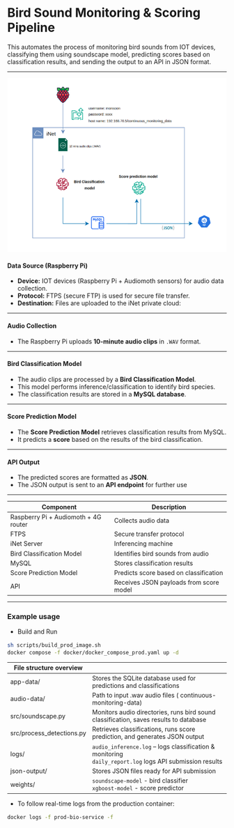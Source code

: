 # Bird Sound Monitoring & Scoring Pipeline

This automates the process of monitoring bird sounds from IOT devices, classifying them using soundscape model, predicting scores based on classification results, and sending the output to an API in JSON format.

---

![workflow](diagram.png)

#### Data Source (Raspberry Pi)
- **Device:** IOT devices (Raspberry Pi + Audiomoth sensors) for audio data collection.
- **Protocol:** FTPS (secure FTP) is used for secure file transfer.
- **Destination:** Files are uploaded to the iNet private cloud:

---

#### Audio Collection
- The Raspberry Pi uploads **10-minute audio clips** in `.WAV` format.

---

#### Bird Classification Model
- The audio clips are processed by a **Bird Classification Model**.
- This model performs inference/classification to identify bird species. 
- The classification results are stored in a **MySQL database**.

---

#### Score Prediction Model
- The **Score Prediction Model** retrieves classification results from MySQL.
- It predicts a **score** based on the results of the bird classification.

---

#### API Output
- The predicted scores are formatted as **JSON**.
- The JSON output is sent to an **API endpoint** for further use

---

| Component                | Description                                  |
|--------------------------|----------------------------------------------|
| Raspberry Pi + Audiomoth + 4G router        | Collects audio data                          |
| FTPS                     | Secure transfer protocol                     |
| iNet Server              | Inferencing machine               |
| Bird Classification Model| Identifies bird sounds from audio            |
| MySQL                    | Stores classification results               |
| Score Prediction Model   | Predicts score based on classification       |
| API                      | Receives JSON payloads from score model      |


---

### Example usage 

- Build and Run 
```bash
sh scripts/build_prod_image.sh
docker compose -f docker/docker_compose_prod.yaml up -d
```

| File structure overview            |                            |
|--------------------------|----------------------------------------------|
| app-data/              | Stores the SQLite database used for predictions and classifications                               |
| audio-data/      | Path to input .wav audio files ( continuous-monitoring-data)            |
| src/soundscape.py  |   Monitors audio directories, runs bird sound classification, saves results to database         |
| src/process_detections.py |   Retrieves classifications, runs score prediction, and generates JSON output |
| logs/ |   `audio_inference.log` – logs classification & monitoring <br> `daily_report.log` logs API submission results  |
| json-output/ |   Stores JSON files ready for API submission |
| weights/ |   `soundscape-model` - bird classifier <br> `xgboost-model` - score predictor |

- To follow real-time logs from the production container:
```bash
docker logs -f prod-bio-service -f
```



